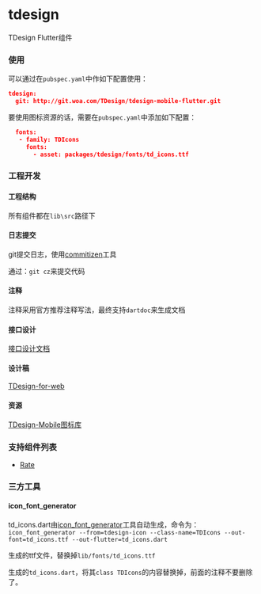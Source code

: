 # tdesign

TDesign Flutter组件

### 使用

可以通过在`pubspec.yaml`中作如下配置使用：

``` json
tdesign:
  git: http://git.woa.com/TDesign/tdesign-mobile-flutter.git
```

要使用图标资源的话，需要在`pubspec.yaml`中添加如下配置：

``` json
  fonts:
   - family: TDIcons
     fonts:
       - asset: packages/tdesign/fonts/td_icons.ttf
```

### 工程开发

#### 工程结构

所有组件都在`lib\src`路径下



#### 日志提交

git提交日志，使用[commitizen](https://github.com/commitizen/cz-cli)工具

通过：`git cz`来提交代码



#### 注释

注释采用官方推荐注释写法，最终支持`dartdoc`来生成文档



#### 接口设计

[接口设计文档](https://docs.qq.com/sheet/DWmViVlNvU3p2VHZs?tab=6mdwpj)



#### 设计稿

[TDesign-for-web](https://www.figma.com/file/UghlEiQXZogyPvx1XDMMyx/TDesign-for-web?node-id=729%3A9)

#### 资源

[TDesign-Mobile图标库](http://bkicon.oa.com/resource/project/95/detail)


### 支持组件列表

- [Rate](http://tdesign.woa.com/vue-mobile/components/rate)


### 三方工具

#### icon_font_generator

td_icons.dart由[icon_font_generator](https://pub.dev/packages/icon_font_generator)工具自动生成，命令为：`icon_font_generator --from=tdesign-icon --class-name=TDIcons --out-font=td_icons.ttf --out-flutter=td_icons.dart`

生成的ttf文件，替换掉`lib/fonts/td_icons.ttf`

生成的`td_icons.dart`，将其`class TDIcons`的内容替换掉，前面的注释不要删除了。
